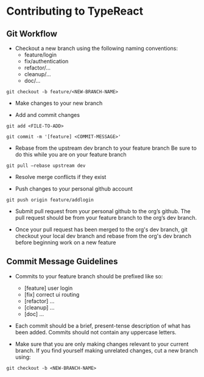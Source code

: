 # Contributing to TypeReact

## Git Workflow

* Checkout a new branch using the following naming conventions:
  * feature/login
  * fix/authentication
  * refactor/...
  * cleanup/...
  * doc/...

```
git checkout -b feature/<NEW-BRANCH-NAME>
```

* Make changes to your new branch

* Add and commit changes
```
git add <FILE-TO-ADD>
```
```
git commit -m '[feature] <COMMIT-MESSAGE>'
```

* Rebase from the upstream dev branch to your feature branch  Be sure to do this while you are on your feature branch
```
git pull –rebase upstream dev
```

* Resolve merge conflicts if they exist

* Push changes to your personal github account
```
git push origin feature/addlogin
```

* Submit pull request from your personal github to the org’s github. The pull request should be from your feature branch to the org’s dev branch.

* Once your pull request has been merged to the org's dev branch, git checkout your local dev branch and rebase from the org's dev branch before beginning work on a new feature

## Commit Message Guidelines

* Commits to your feature branch should be prefixed like so:
  - [feature] user login
  - [fix] correct ui routing
  - [refactor] ...
  - [cleanup] ...
  - [doc] ...

* Each commit should be a brief, present-tense description of what has been added. Commits should not contain any uppercase letters.

* Make sure that you are only making changes relevant to your current branch. If you find yourself making unrelated changes, cut a new branch using:
```
git checkout -b <NEW-BRANCH-NAME>
```
